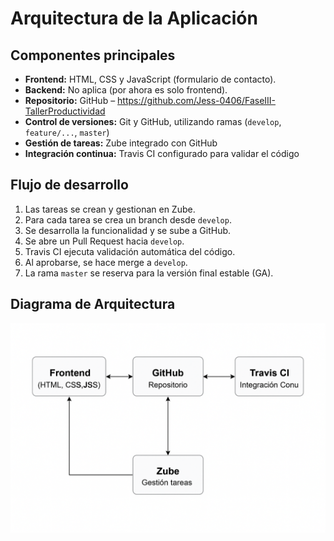 # Arquitectura de la Aplicación

## Componentes principales

- **Frontend:** HTML, CSS y JavaScript (formulario de contacto).
- **Backend:** No aplica (por ahora es solo frontend).
- **Repositorio:** GitHub – https://github.com/Jess-0406/FaseIII-TallerProductividad
- **Control de versiones:** Git y GitHub, utilizando ramas (`develop`, `feature/...`, `master`)
- **Gestión de tareas:** Zube integrado con GitHub
- **Integración continua:** Travis CI configurado para validar el código

## Flujo de desarrollo

1. Las tareas se crean y gestionan en Zube.
2. Para cada tarea se crea un branch desde `develop`.
3. Se desarrolla la funcionalidad y se sube a GitHub.
4. Se abre un Pull Request hacia `develop`.
5. Travis CI ejecuta validación automática del código.
6. Al aprobarse, se hace merge a `develop`.
7. La rama `master` se reserva para la versión final estable (GA).

## Diagrama de Arquitectura

![Diagrama de Arquitectura](diagrama-arquitectura.png)


